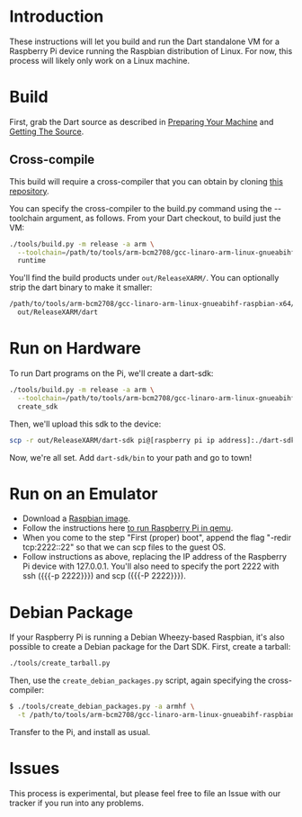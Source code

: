 # Introduction

These instructions will let you build and run the Dart standalone VM for a Raspberry Pi device running the Raspbian distribution of Linux. For now, this process will likely only work on a Linux machine.

# Build

First, grab the Dart source as described in [Preparing Your Machine](https://github.com/dart-lang/sdk/wiki/Preparing-your-machine-to-build-the-Dart-SDK) and [Getting The Source](https://github.com/dart-lang/sdk/wiki/Getting-The-Source). 

## Cross-compile

This build will require a cross-compiler that you can obtain by cloning [this repository](https://github.com/raspberrypi/tools).

You can specify the cross-compiler to the build.py command using the --toolchain argument, as follows. From your Dart checkout, to build just the VM:

```bash
./tools/build.py -m release -a arm \
  --toolchain=/path/to/tools/arm-bcm2708/gcc-linaro-arm-linux-gnueabihf-raspbian-x64/bin/arm-linux-gnueabihf \
  runtime
```

You'll find the build products under `out/ReleaseXARM/`. You can optionally strip the dart binary to make it smaller:

```bash
/path/to/tools/arm-bcm2708/gcc-linaro-arm-linux-gnueabihf-raspbian-x64/bin/arm-linux-gnueabihf-strip \
  out/ReleaseXARM/dart
```

# Run on Hardware

To run Dart programs on the Pi, we'll create a dart-sdk:

```bash
./tools/build.py -m release -a arm \
  --toolchain=/path/to/tools/arm-bcm2708/gcc-linaro-arm-linux-gnueabihf-raspbian-x64/bin/arm-linux-gnueabihf \
  create_sdk
```

Then, we'll upload this sdk to the device:

```bash
scp -r out/ReleaseXARM/dart-sdk pi@[raspberry pi ip address]:./dart-sdk
```

Now, we're all set. Add `dart-sdk/bin` to your path and go to town!

# Run on an Emulator

  * Download a [Raspbian image](http://www.raspberrypi.org/downloads/).
  * Follow the instructions here [to run Raspberry Pi in qemu](http://xecdesign.com/qemu-emulating-raspberry-pi-the-easy-way/).
  * When you come to the step "First (proper) boot", append the flag "-redir tcp:2222::22" so that we can scp files to the guest OS.
  * Follow instructions as above, replacing the IP address of the Raspberry Pi device with 127.0.0.1. You'll also need to specify the port 2222 with ssh ({{{-p 2222}}}) and scp ({{{-P 2222}}}).

# Debian Package

If your Raspberry Pi is running a Debian Wheezy-based Raspbian, it's also possible to create a Debian package for the Dart SDK. First, create a tarball:

```bash
./tools/create_tarball.py
```

Then, use the `create_debian_packages.py` script, again specifying the cross-compiler:

```bash
$ ./tools/create_debian_packages.py -a armhf \
  -t /path/to/tools/arm-bcm2708/gcc-linaro-arm-linux-gnueabihf-raspbian-x64/bin/arm-linux-gnueabihf
```

Transfer to the Pi, and install as usual.

# Issues

This process is experimental, but please feel free to file an Issue with our tracker if you run into any problems.